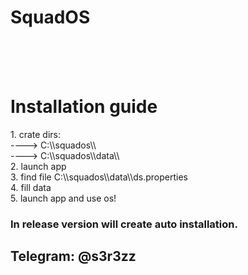 <h1>SquadOS</h1>
<br>
<br>
<br>

<h1>Installation guide</h1>
1. crate dirs:<br>
----> C:\\squados\\<br>
----> C:\\squados\\data\\<br>
2. launch app<br>
3. find file C:\\squados\\data\\ds.properties<br>
4. fill data<br>
5. launch app and use os!<br>




<h3>In release version will create auto installation.</h3>

<h2>Telegram: @s3r3zz</h2>
